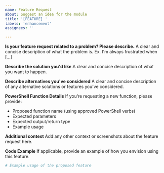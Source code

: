 ```yaml
---
name: Feature Request
about: Suggest an idea for the module
title: '[FEATURE] '
labels: 'enhancement'
assignees: ''

---
```


**Is your feature request related to a problem? Please describe.**
A clear and concise description of what the problem is. Ex. I'm always frustrated when [...]

**Describe the solution you'd like**
A clear and concise description of what you want to happen.

**Describe alternatives you've considered**
A clear and concise description of any alternative solutions or features you've considered.

**PowerShell Function Details**
If you're requesting a new function, please provide:
- Proposed function name (using approved PowerShell verbs)
- Expected parameters
- Expected output/return type
- Example usage

**Additional context**
Add any other context or screenshots about the feature request here.

**Code Example**
If applicable, provide an example of how you envision using this feature:

```powershell
# Example usage of the proposed feature
```
